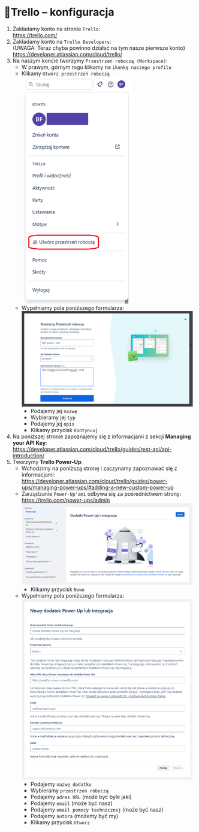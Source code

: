 # 🔼Trello – konfiguracja

1. Zakładamy konto na stronie `Trello`:  
   https://trello.com/
2. Zakładamy konto na `Trello Developers`:  
   (UWAGA: Teraz chyba powinno działać na tym nasze pierwsze konto)  
   https://developer.atlassian.com/cloud/trello/
3. Na naszym koncie tworzymy `Przestrzeń roboczą (Workspace)`:
   - W prawym, górnym rogu klikamy na `ikonkę naszego profilu`
   - Klikamy `Utwórz przestrzeń roboczą`  
     ![Przestrzeń robocza – przycisk dodania nowej](images/trello_workspace_1.png)
   - Wypełniamy pola poniższego formularza:  
     ![Przestrzeń robocza – formularz dodawania](images/trello_workspace_2.PNG)
     - Podajemy jej `nazwę`
     - Wybieramy jej `typ`
     - Podajemy jej `opis`
     - Klikamy przycisk `Kontynuuj`
4. Na poniższej stronie zapoznajemy się z informacjami z sekcji **Managing your API Key**:  
   https://developer.atlassian.com/cloud/trello/guides/rest-api/api-introduction/
5. Tworzymy **Trello Power-Up**:
   - Wchodzimy na poniższą stronę i zaczynamy zapoznawać się z informacjami:  
     https://developer.atlassian.com/cloud/trello/guides/power-ups/managing-power-ups/#adding-a-new-custom-power-up
   - Zarządzanie `Power-Up'ami` odbywa się za pośrednictwem strony:  
     https://trello.com/power-ups/admin  
     ![Power Up – dodawanie nowego](images/trello_powerup_1.PNG)
     - Klikamy przycisk `Nowe`
   - Wypełniamy pola poniższego formularza:  
     ![Power Up – formularz dodawania nowego](images/trello_powerup_2.PNG)
     - Podajemy `nazwę dodatku`
     - Wybieramy `przestrzeń roboczą`
     - Podajemy `adres URL` (może być byle jaki)
     - Podajemy `email` (może być nasz)
     - Podajemy `email pomocy technicznej` (może być nasz)
     - Podajemy `autora` (możemy być my)
     - Klikamy przycisk `Utwórz`